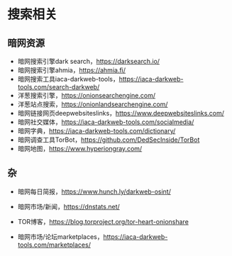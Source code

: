 # 搜索相关

## 暗网资源

-   暗网搜索引擎dark search，https://darksearch.io/
-   暗网搜索引擎ahmia，https://ahmia.fi/
-   暗网搜索工具iaca-darkweb-tools，https://iaca-darkweb-tools.com/search-darkweb/
-   洋葱搜索引擎，https://onionsearchengine.com/
-   洋葱站点搜索，https://onionlandsearchengine.com/
-   暗网链接网页deepwebsiteslinks，https://www.deepwebsiteslinks.com/
-   暗网社交媒体，https://iaca-darkweb-tools.com/socialmedia/
-   暗网字典，https://iaca-darkweb-tools.com/dictionary/
-   暗网调查工具TorBot，https://github.com/DedSecInside/TorBot
-   暗网地图，https://www.hyperiongray.com/





## 杂

-   暗网每日简报，https://www.hunch.ly/darkweb-osint/

-   暗网市场/新闻，https://dnstats.net/

-   TOR博客，https://blog.torproject.org/tor-heart-onionshare

-   暗网市场/论坛marketplaces，https://iaca-darkweb-tools.com/marketplaces/